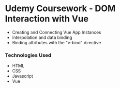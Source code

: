 # Udemy Coursework - DOM Interaction with Vue
- Creating and Connecting Vue App Instances
- Interpolation and data binding
- Binding attributes with the "v-bind" directive
### Technologies Used
- HTML
- CSS
- Javascript
- Vue